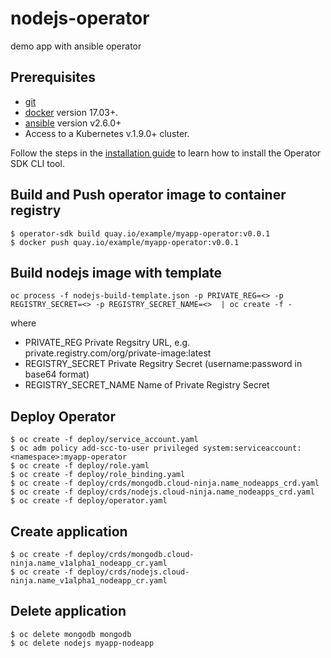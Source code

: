 # nodejs-operator
demo app with ansible operator

## Prerequisites

- [git][git-tool]
- [docker][docker-tool] version 17.03+.
- [ansible][ansible-tool] version v2.6.0+
- Access to a Kubernetes v.1.9.0+ cluster.

Follow the steps in the [installation guide][install-guide] to learn how to install the Operator SDK CLI tool.

## Build and Push operator image to container registry
```
$ operator-sdk build quay.io/example/myapp-operator:v0.0.1
$ docker push quay.io/example/myapp-operator:v0.0.1
```

## Build nodejs image with template
```
oc process -f nodejs-build-template.json -p PRIVATE_REG=<> -p REGISTRY_SECRET=<> -p REGISTRY_SECRET_NAME=<>  | oc create -f -
```
where
- PRIVATE_REG              Private Regsitry URL, e.g. private.registry.com/org/private-image:latest                                                                                               
- REGISTRY_SECRET          Private Regsitry Secret (username:password in base64 format)
- REGISTRY_SECRET_NAME     Name of Private Registry Secret

## Deploy Operator
```
$ oc create -f deploy/service_account.yaml
$ oc adm policy add-scc-to-user privileged system:serviceaccount:<namespace>:myapp-operator
$ oc create -f deploy/role.yaml
$ oc create -f deploy/role_binding.yaml
$ oc create -f deploy/crds/mongodb.cloud-ninja.name_nodeapps_crd.yaml
$ oc create -f deploy/crds/nodejs.cloud-ninja.name_nodeapps_crd.yaml
$ oc create -f deploy/operator.yaml
```
## Create application
```
$ oc create -f deploy/crds/mongodb.cloud-ninja.name_v1alpha1_nodeapp_cr.yaml
$ oc create -f deploy/crds/nodejs.cloud-ninja.name_v1alpha1_nodeapp_cr.yaml
```

## Delete application
```
$ oc delete mongodb mongodb
$ oc delete nodejs myapp-nodeapp
```


[operator-scope]:./../operator-scope.md
[install-guide]: ../user/install-operator-sdk.md
[layout-doc]:./project_layout.md
[homebrew-tool]:https://brew.sh/
[git-tool]:https://git-scm.com/downloads
[go-tool]:https://golang.org/dl/
[docker-tool]:https://docs.docker.com/install/
[kubectl-tool]:https://kubernetes.io/docs/tasks/tools/install-kubectl/
[minikube-tool]:https://github.com/kubernetes/minikube#installation
[ansible-tool]:https://docs.ansible.com/ansible/latest/index.html
[ansible-runner-tool]:https://ansible-runner.readthedocs.io/en/latest/install.html
[ansible-runner-http-plugin]:https://github.com/ansible/ansible-runner-http
[quay-link]:https://quay.io
